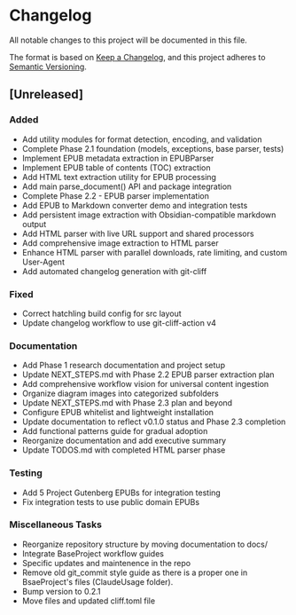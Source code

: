 # Changelog

All notable changes to this project will be documented in this file.

The format is based on [Keep a Changelog](https://keepachangelog.com/en/1.0.0/),
and this project adheres to [Semantic Versioning](https://semver.org/spec/v2.0.0.html).

## [Unreleased]

### Added

- Add utility modules for format detection, encoding, and validation
- Complete Phase 2.1 foundation (models, exceptions, base parser, tests)
- Implement EPUB metadata extraction in EPUBParser
- Implement EPUB table of contents (TOC) extraction
- Add HTML text extraction utility for EPUB processing
- Add main parse_document() API and package integration
- Complete Phase 2.2 - EPUB parser implementation
- Add EPUB to Markdown converter demo and integration tests
- Add persistent image extraction with Obsidian-compatible markdown output
- Add HTML parser with live URL support and shared processors
- Add comprehensive image extraction to HTML parser
- Enhance HTML parser with parallel downloads, rate limiting, and custom User-Agent
- Add automated changelog generation with git-cliff

### Fixed

- Correct hatchling build config for src layout
- Update changelog workflow to use git-cliff-action v4

### Documentation

- Add Phase 1 research documentation and project setup
- Update NEXT_STEPS.md with Phase 2.2 EPUB parser extraction plan
- Add comprehensive workflow vision for universal content ingestion
- Organize diagram images into categorized subfolders
- Update NEXT_STEPS.md with Phase 2.3 plan and beyond
- Configure EPUB whitelist and lightweight installation
- Update documentation to reflect v0.1.0 status and Phase 2.3 completion
- Add functional patterns guide for gradual adoption
- Reorganize documentation and add executive summary
- Update TODOS.md with completed HTML parser phase

### Testing

- Add 5 Project Gutenberg EPUBs for integration testing
- Fix integration tests to use public domain EPUBs

### Miscellaneous Tasks

- Reorganize repository structure by moving documentation to docs/
- Integrate BaseProject workflow guides
- Specific updates and maintenence in the repo
- Remove old git_commit style guide as there is a proper one in BsaeProject's files (ClaudeUsage folder).
- Bump version to 0.2.1
- Move files and updated cliff.toml file

<!-- generated by git-cliff -->
